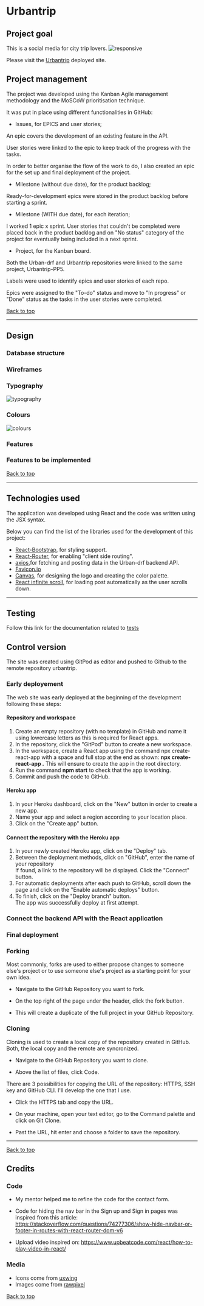 # Urbantrip

## Project goal

This is a social media for city trip lovers.
![responsive](./src/assets/readme/picture_1.png)

Please visit the [Urbantrip](https://urbantrip-a9f84fe92f01.herokuapp.com/) deployed site.

## Project management

The project was developed using the Kanban Agile management methodology and the MoSCoW prioritisation technique.

It was put in place using different functionalities in GitHub: 
* Issues, for EPICS and user stories;

An epic covers the development of an existing feature in the API.

User stories were linked to the epic to keep track of the progress with the tasks.

In order to better organise the flow of the work to do, I also created an epic for the set up and final deployment of the project.

* Milestone (without due date), for the product backlog;

Ready-for-development epics were stored in the product backlog before starting a sprint.

* Milestone (WITH due date), for each iteration;

I worked 1 epic x sprint.
User stories that couldn't be completed were placed back in the product backlog and on "No status" category of the project for eventually being included in a next sprint.

* Project, for the Kanban board.

Both the Urban-drf and  Urbantrip repositories were linked to the same project, Urbantrip-PP5.

Labels were used to identify epics and user stories of each repo.

Epics were assigned to the "To-do" status and move to "In progress" or "Done" status as the tasks in the user stories were completed.

<!-- add epic and user stories here following the same schema as urbandrf as possible -->

[Back to top](#urbantrip)

---

## Design
### Database structure <!-- if applicable -->
<!--example: 
The database is composed of 3 models (2 are customised, which meets the assessment criteria of a "minimum of one custom model"): 

- User,
- Grocery_list,
- Contact.

The User model is at center, being connected to the 2 others by the id.<br>
There isn't any direct relation between the Grocery_list and Contact models. -->
### Wireframes
### Typography
<!-- add an explanation -->
![typography](./src/assets/readme/picture_2.png)
### Colours
<!-- add an explanation -->
![colours](./src/assets/readme/picture_3.png)
### Features
<!--Review the features per page and CRUD when applicable -->
### Features to be implemented

[Back to top](#urbantrip)

---

## Technologies used

The application was developed using React and the code was written using the JSX syntax.

Below you can find the list of the libraries used for the development of this project:

 * [React-Bootstrap](https://react-bootstrap.netlify.app/), for styling support.
 * [React-Router](https://reactrouter.com/), for enabling "client side routing".
 * [axios](https://axios-http.com/),for fetching and posting data in the Urban-drf backend API. 
 * [Favicon.io](https://favicon.io/) 
 * [Canvas](https://www.canva.com/), for designing the logo and creating the color palette.
 * [React infinite scroll](https://www.npmjs.com/package/react-infinite-scroll-component), for loading post automatically as the user scrolls down.

 ---
 
 ## Testing

 Follow this link for the documentation related to [tests](/TESTING.md)

## Control version

The site was created using GitPod as editor and pushed to Github to the remote repository urbantrip.

### Early deployement
The web site was early deployed at the beginning of the development following these steps:
#### Repository and workspace
1. Create an empty repository (with no template) in GitHub and name it using lowercase letters as this is required for React apps.
2. In the repository, click the "GitPod" button to create a new workspace.
3. In the workspace, create a React app using the command npx create-react-app with a space and full stop at the end as shown: 
**npx create-react-app .**
This will ensure to create the app in the root directory.
4. Run the command **npm start** to check that the app is working.
5. Commit and push the code to GitHub.
#### Heroku app
1. In your Heroku dashboard, click on the "New" button in order to create a new app.
2. Name your app and select a region according to your location place.
3. Click on the "Create app" button.
#### Connect the repository with the Heroku app
1. In your newly created Heroku app, click on the "Deploy" tab.
2. Between the deployment methods, click on "GitHub", enter the name of your repository<br>
If found, a link to the repository will be displayed.
Click the "Connect" button.
3. For automatic deployments after each push to GitHub, scroll down the page and click on the "Enable automatic deploys" button.
4. To finish, click on the "Deploy branch" button.<br>
The app was successfully deploy at first attempt.

### Connect the backend API with the React application

### Final deployment

### Forking

Most commonly, forks are used to either propose changes to someone else's project or to use someone else's project as a starting point for your own idea.

- Navigate to the GitHub Repository you want to fork.

- On the top right of the page under the header, click the fork button.

- This will create a duplicate of the full project in your GitHub Repository.

### Cloning

Cloning is used to create a local copy of the repository created in GitHub.
Both, the local copy and the remote are syncronized.

- Navigate to the GitHub Repository you want to clone.

- Above the list of files, click Code.

There are 3 possibilities for copying the URL of the repository: HTTPS, SSH key and GitHub CLI.
I'll develop the one that I use.

- Click the HTTPS tab and copy the URL.

- On your machine, open your text editor, go to the Command palette and click on Git Clone.

- Past the URL, hit enter and choose a folder to save the repository.   

---
   
[Back to top](#urbantrip)

## Credits
### Code
- My mentor helped me to refine the code for the contact form.
- Code for hiding the nav bar in the Sign up and Sign in pages was inspired from this article: https://stackoverflow.com/questions/74277306/show-hide-navbar-or-footer-in-routes-with-react-router-dom-v6

- Upload video inspired on: https://www.upbeatcode.com/react/how-to-play-video-in-react/

### Media
- Icons come from [uxwing](https://uxwing.com/)
- Images come from [rawpixel](https://www.rawpixel.com/)

[Back to top](#urbantrip)